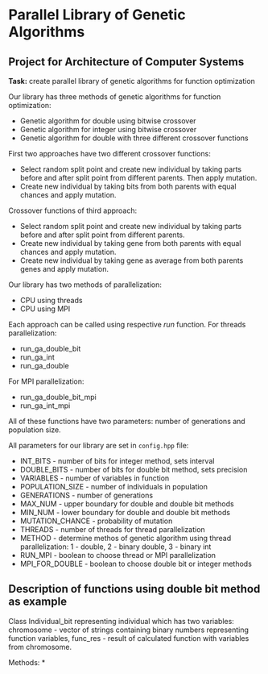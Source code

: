 # Parallel Library of Genetic Algorithms
## Project for Architecture of Computer Systems
__Task:__ create parallel library of genetic algorithms for function optimization  

Our library has three methods of genetic algorithms for function optimization:
* Genetic algorithm for double using bitwise crossover 
* Genetic algorithm for integer using bitwise crossover
* Genetic algorithm for double with three different crossover functions

First two approaches have two different crossover functions:
* Select random split point and create new individual by taking parts before and after split point from different parents. Then apply mutation.
* Create new individual by taking bits from both parents with equal chances and apply mutation.

Crossover functions of third approach:
* Select random split point and create new individual by taking parts before and after split point from different parents.
* Create new individual by taking gene from both parents with equal chances and apply mutation.
* Create new individual by taking gene as average from both parents genes and apply mutation.

Our library has two methods of parallelization:
* CPU using threads
* CPU using MPI

Each approach can be called using respective _run_ function.
For threads parallelization:
* run_ga_double_bit
* run_ga_int
* run_ga_double

For MPI parallelization:
* run_ga_double_bit_mpi
* run_ga_int_mpi

All of these functions have two parameters: number of generations and population size.

All parameters for our library are set in `config.hpp` file:
* INT_BITS - number of bits for integer method, sets interval
* DOUBLE_BITS - number of bits for double bit method, sets precision
* VARIABLES - number of variables in function
* POPULATION_SIZE - number of individuals in population
* GENERATIONS - number of generations
* MAX_NUM - upper boundary for double and double bit methods
* MIN_NUM - lower boundary for double and double bit methods
* MUTATION_CHANCE - probability of mutation
* THREADS - number of threads for thread parallelization
* METHOD - determine methos of genetic algorithm using thread parallelization: 1 - double, 2 - binary double,  3 - binary int
* RUN_MPI - boolean to choose thread or MPI parallelization
* MPI_FOR_DOUBLE - boolean to choose double bit or integer methods



## Description of functions using double bit method as example
Class Individual_bit representing individual which has two variables: chromosome - vector of strings containing binary numbers representing function variables, func_res - result of calculated function with variables from chromosome.

Methods: 
* 


